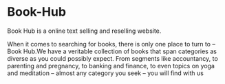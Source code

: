 # Book-Hub

Book Hub is a online text selling and reselling website.

When it comes to searching for books, there is only one place to turn to – Book Hub.We have a veritable collection of books that span categories as diverse as you could possibly expect. From segments like accountancy, to parenting and pregnancy, to banking and finance, to even topics on yoga and meditation – almost any category you seek – you will find with us 
